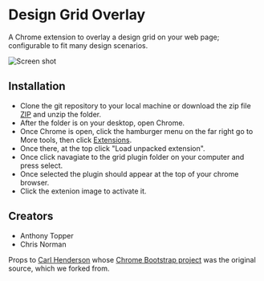 Design Grid Overlay
===================

A Chrome extension to overlay a design grid on your web page; configurable to fit many design scenarios.

![Screen shot](https://raw.githubusercontent.com/eBay/Design-Grid-Overlay/master/screen_shot.png)

## Installation

* Clone the git repository to your local machine or download the zip file [ZIP](https://github.com/eBay/Design-Grid-Overlay/archive/master.zip) and unzip the folder.
* After the folder is on your desktop, open Chrome.
* Once Chrome is open, click the hamburger menu on the far right go to More tools, then click [Extensions](chrome://extensions/).
* Once there, at the top click "Load unpacked extension".
* Once click navagiate to the grid plugin folder on your computer and press select.
* Once selected the plugin should appear at the top of your chrome browser.
* Click the extenion image to activate it. 

## Creators

* Anthony Topper
* Chris Norman

Props to [Carl Henderson](https://github.com/chuckhendo) whose [Chrome Bootstrap project](https://github.com/chuckhendo/chrome-bootstrap) was the original source, which we forked from.
